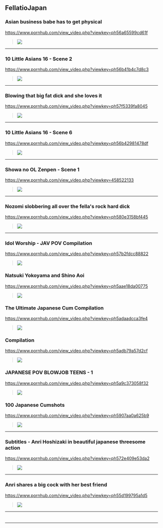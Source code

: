 ## FellatioJapan
### Asian business babe has to get physical 
https://www.pornhub.com/view_video.php?viewkey=ph56a65599cd61f
>![](https://ci.phncdn.com/videos/201601/25/66984151/original/(m=ecuKGgaaaa)(mh=yFa4-BmJAv_6zNlV)5.jpg)
---
### 10 Little Asians 16 - Scene 2
https://www.pornhub.com/view_video.php?viewkey=ph56b41b4c7d8c3
>![](https://ci.phncdn.com/videos/201602/05/67871451/original/(m=ecuKGgaaaa)(mh=t-cvKKuAgni3eiB7)8.jpg)
---
### Blowing that big fat dick and she loves it
https://www.pornhub.com/view_video.php?viewkey=ph57f5339fa8045
>![](https://ci.phncdn.com/videos/201610/05/91940961/original/(m=ecuKGgaaaa)(mh=H7pO-2twV37GKskt)8.jpg)
---
### 10 Little Asians 16 - Scene 6
https://www.pornhub.com/view_video.php?viewkey=ph56b42981478df
>![](https://ci.phncdn.com/videos/201602/05/67874271/original/(m=ecuKGgaaaa)(mh=mE1e2JLcBT1EM8g6)6.jpg)
---
### Showa no OL Zenpen - Scene 1
https://www.pornhub.com/view_video.php?viewkey=458522133
>![](https://di.phncdn.com/videos/201404/27/26087892/original/(m=ecuKGgaaaa)(mh=UuEmTDJPt8ay9jkr)10.jpg)
---
### Nozomi slobbering all over the fella's rock hard dick
https://www.pornhub.com/view_video.php?viewkey=ph580e3158bf445
>![](https://ci.phncdn.com/videos/201610/24/93967521/original/(m=ecuKGgaaaa)(mh=t5q_lUVVGk3t189y)12.jpg)
---
### Idol Worship - JAV POV Compilation
https://www.pornhub.com/view_video.php?viewkey=ph57b2fdcc88822
>![](https://ci.phncdn.com/videos/201608/16/86004451/original/(m=ecuKGgaaaa)(mh=YI8zbdAoVXzQI3St)3.jpg)
### Natsuki Yokoyama and Shino Aoi
https://www.pornhub.com/view_video.php?viewkey=ph5aae18da00775
>![](https://ci.phncdn.com/videos/201803/18/158570272/original/(m=ecuKGgaaaa)(mh=tOy3ol6dw7SYUbiK)4.jpg)
### The Ultimate Japanese Cum Compilation
https://www.pornhub.com/view_video.php?viewkey=ph5adaadcca3fe4
>![](https://ci.phncdn.com/videos/201804/21/162892232/original/(m=ecuKGgaaaa)(mh=5KMakUwOEq46J-xY)9.jpg)
### Compilation
https://www.pornhub.com/view_video.php?viewkey=ph5adb79a57d2cf
>![](https://di.phncdn.com/videos/201804/21/162973572/original/(m=ecuKGgaaaa)(mh=AxQY52jgBNN4wpXU)15.jpg)
### JAPANESE POV BLOWJOB TEENS - 1 
https://www.pornhub.com/view_video.php?viewkey=ph5a9c373058f32
>![](https://di.phncdn.com/videos/201803/04/156870182/original/(m=ecuKGgaaaa)(mh=xsjrlAPNqqcgbNjV)12.jpg)
### 100 Japanese Cumshots
https://www.pornhub.com/view_video.php?viewkey=ph5907aa0a625b9
>![](https://di.phncdn.com/videos/201705/01/115064721/original/(m=ecuKGgaaaa)(mh=E5TUdbCesJkHzVOA)7.jpg)
---
### Subtitles - Anri Hoshizaki in beautiful japanese threesome action
https://www.pornhub.com/view_video.php?viewkey=ph572e409e53da2
>![](https://di.phncdn.com/videos/201605/07/76031131/original/(m=ecuKGgaaaa)(mh=my-7zTU77x0Ozyv6)9.jpg)
---
### Anri shares a big cock with her best friend
https://www.pornhub.com/view_video.php?viewkey=ph55d199795a1d5
>![](https://ci.phncdn.com/videos/201508/17/55241041/original/(m=ecuKGgaaaa)(mh=9kKTcrzmC0aHQn-p)13.jpg)
---
### 

>![]()
---
